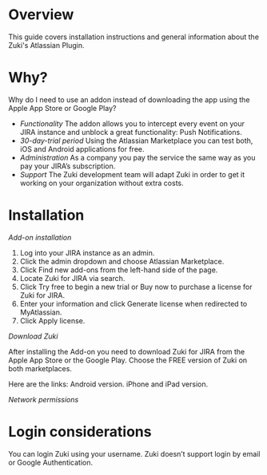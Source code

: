Overview 
========
This guide covers installation instructions and general information about the Zuki's Atlassian Plugin.

Why?
====
Why do I need to use an addon instead of downloading the app using the Apple App Store or Google Play?

* *Functionality* The addon allows you to intercept every event on your JIRA instance and unblock a great functionality: Push Notifications.
* *30-day-trial period* Using the Atlassian Marketplace you can test both, iOS and Android applications for free.
* *Administration* As a company you pay the service the same way as you pay your JIRA’s subscription.
* *Support* The Zuki development team will adapt Zuki in order to get it working on your organization without extra costs.

Installation
============

*Add-on installation*

1. Log into your JIRA instance as an admin.
2. Click the admin dropdown and choose Atlassian Marketplace.
3. Click Find new add-ons from the left-hand side of the page.
4. Locate Zuki for JIRA via search.
5. Click Try free to begin a new trial or Buy now to purchase a license for Zuki for JIRA.
6. Enter your information and click Generate license when redirected to MyAtlassian.
7. Click Apply license.

*Download Zuki*

After installing the Add-on you need to download Zuki for JIRA from the Apple App Store or the Google Play. Choose the FREE version of Zuki on both marketplaces.

Here are the links:
Android version.
iPhone and iPad version.

*Network permissions*



Login considerations
====================
You can login Zuki using your username. Zuki doesn’t support login by email or Google Authentication. 


